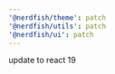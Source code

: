 ```yaml
---
'@nerdfish/theme': patch
'@nerdfish/utils': patch
'@nerdfish/ui': patch
---
```


update to react 19
